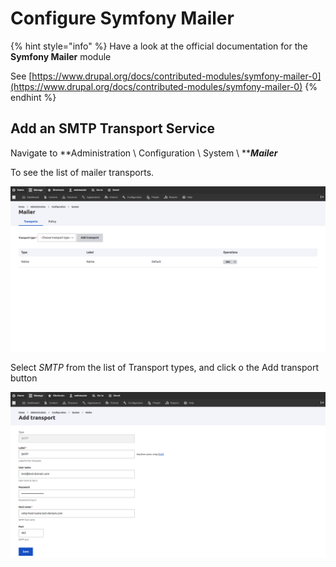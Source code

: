 # Configure Symfony Mailer

{% hint style="info" %}
Have a look at the official documentation for the **Symfony Mailer** module

See [https://www.drupal.org/docs/contributed-modules/symfony-mailer-0](https://www.drupal.org/docs/contributed-modules/symfony-mailer-0)
{% endhint %}

## Add an SMTP Transport Service

Navigate to **Administration \ Configuration \ System \ **_**Mailer**_

To see the list of mailer transports.

![Mailer Transports Configuration Page](../../../.gitbook/assets/mailer-transports-varbase90x1.png)

Select _SMTP_ from the list of Transport types, and click o the Add transport button

![Example Add SMTP Transport](../../../.gitbook/assets/Add-transport-varbase90x1.png)

